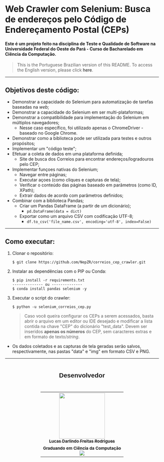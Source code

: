 # Web Crawler com Selenium: Busca de endereços pelo Código de Endereçamento Postal (CEPs)

#### Este é um projeto feito na disciplina de Teste e Qualidade de Software na Universidade Federal do Oeste do Pará - Curso de Bacharelado em Ciência da Computação.

> This is the Portuguese Brazilian version of this README. To access the English version, please click <a>here</a>.
---


## Objetivos deste código:
 - Demonstrar a capacidade do Selenium para automatização de tarefas baseadas na _web_;
 - Demonstrar a capacidade do Selenium em ser multi-plataformas;
 - Demonstrar a compatibilidade para implementação do Selenium em múltiplos navegadores;
   - Nesse caso específico, foi utilizado apenas o ChromeDriver - baseado no Google Chrome.
 - Demonstrar como a biblioteca pode ser utilizada para testes e outros propósitos;
 - Implementar um "código teste";
 - Efetuar a coleta de dados em uma plataforma definida;
   - Site de busca dos Correios para encontrar endereços/logradouros pelo CEP;
 - Implementar funçoes nativas do Selenium;
   - Navegar entre páginas;
   - Executar açoes (como cliques e capturas de tela);
   - Verificar o conteúdo das páginas baseado em parâmetros (como ID, XPath);
   - Extrair dados de acordo com parâmetros definidos;
 - Combinar com a biblioteca Pandas;
   - Criar um Pandas DataFrame (a partir de um dicionário);
     - `pd.DataFrame(data = dict)`
   - Exportar como um arquivo CSV com codificação UTF-8;
     - `df.to_csv('file_name.csv', encoding='utf-8', index=False)`

---

## Como executar:
1. Clonar o repositório:
   ~~~
   $ git clone https://github.com/NepZR/correios_cep_crawler.git
   ~~~
2. Instalar as dependências com o PIP ou Conda:
   ~~~
   $ pip install -r requirements.txt
   -------------- ou --------------
   $ conda install pandas selenium -y
   ~~~
3. Executar o script do crawler:
   ~~~
   $ python -u selenium_correios_cep.py
   ~~~
   > Caso você queira configurar os CEPs a serem acessados, basta abrir o arquivo em um editor ou IDE desejado e modificar a lista contida na chave "CEP" do dicionário "test_data". Devem ser inseridos **apenas os números** do CEP, sem caracteres extras e em formato de texto/_string_.

- Os dados coletados e as capturas de tela geradas serão salvos, respectivamente, nas pastas "data" e "img" em formato CSV e PNG.

 
---
<div style="display: flex; align-itens: center; justify-content: center;">
  <h2 style="font-family: 'Montserrrat', sans-serif;">Desenvolvedor</h2>
</div>

<table style="display: flex; align-itens: center; justify-content: center;">
  <tr>
    <td align="center"><a href="https://github.com/NepZR"><img style="width: 150px; height: 150;" src="https://avatars.githubusercontent.com/u/37887926" width="100px;" alt=""/><br /><sub><b>Lucas Darlindo Freitas Rodrigues</b></sub></a><br /><sub><b>Graduando em Ciência da Computação</sub></a><br /><a href="https://www.linkedin.com/in/lucasdfr"><img src="https://img.shields.io/badge/LinkedIn-0077B5?style=for-the-badge&logo=linkedin&logoColor=white
" /></a></td>
  </tr>
<table>